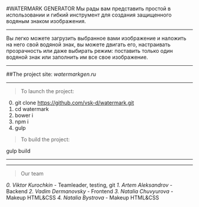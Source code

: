#WATERMARK GENERATOR
Мы рады вам представить простой в использовании и гибкий инструмент для создания защищенного водяным знаком изображения.

---

Вы легко можете загрузить выбранное вами изображение и наложить на него свой водяной знак, вы можете двигать его, настраивать прозрачность или даже выбирать режим: поставить только один водяной знак или заполнить им все свое изображение.

---

##The project site: *watermarkgen.ru*

---

>To launch the project:

0. git clone https://github.com/vsk-d/watermark.git
1. cd watermark
2. bower i
3. npm i
4. gulp

>To build the project:

gulp build

---
---

>Our team

*0. Viktor Kurochkin* - Teamleader, testing, git
*1. Artem Aleksandrov* - Backend
*2. Vadim Dermanovsky* - Frontend
*3. Natalia Chuvyurova* - Makeup HTML&CSS
*4. Natalia Bystrova* - Makeup HTML&CSS
